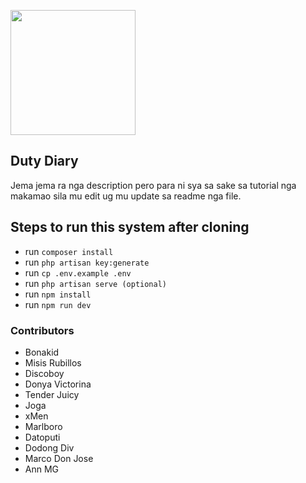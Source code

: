 <p><a href="#" target="_blank"><img src="https://images.rawpixel.com/image_800/cHJpdmF0ZS9sci9pbWFnZXMvd2Vic2l0ZS8yMDIyLTA3L2pvYjk0OS0xNTUuanBn.jpg" width="200"></a></p>


## Duty Diary
Jema jema ra nga description pero para ni sya sa sake sa tutorial nga makamao sila mu edit ug mu update sa readme nga file.

## Steps to run this system after cloning
- run `composer install`
- run `php artisan key:generate`
- run `cp .env.example .env`
- run `php artisan serve (optional)`
- run `npm install`
- run `npm run dev`

### Contributors
- Bonakid
- Misis Rubillos
- Discoboy
- Donya Victorina
- Tender Juicy
- Joga
- xMen
- Marlboro
- Datoputi
- Dodong Div
- Marco Don Jose
- Ann MG